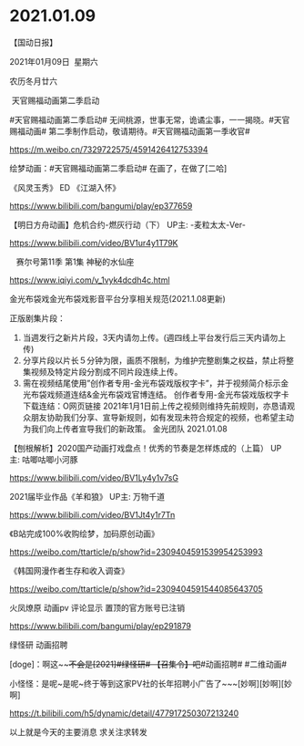 ﻿#  2021.01.09
【国动日报】

2021年01月09日  星期六


农历冬月廿六


 天官赐福动画第二季启动

#天官赐福动画第二季启动# 无间桃源，世事无常，诡谲尘事，一一揭晓。#天官赐福动画# 第二季制作启动，敬请期待。#天官赐福动画第一季收官# 

https://m.weibo.cn/7329722575/4591426412753394

绘梦动画：#天官赐福动画第二季启动# 在画了，在做了[二哈]

《风灵玉秀》 ED 《江湖入怀》 


https://www.bilibili.com/bangumi/play/ep377659




【明日方舟动画】危机合约-燃灰行动（下） UP主: -麦粒太太-Ver-


https://www.bilibili.com/video/BV1ur4y1T79K

 
 赛尔号第11季 第1集 神秘的水仙座

https://www.iqiyi.com/v_1vyk4dcdh4c.html


金光布袋戏金光布袋戏影音平台分享相关规范(2021.1.08更新)


正版剧集片段：
1. 当週发行之新片片段，3天内请勿上传。(週四线上平台发行后三天内请勿上传)
2. 分享片段以片长５分钟为限，画质不限制，为维护完整剧集之权益，禁止将整集视频及特定片段分割成不同片段连续上传。
3. 需在视频结尾使用”创作者专用-金光布袋戏版权字卡”，并于视频简介标示金光布袋戏频道连结&金光布袋戏官博连结。
创作者专用-金光布袋戏版权字卡下载连结：O网页链接
2021年1月1日前上传之视频则维持先前规则，亦恳请观众朋友协助我们分享、宣导新规则，如有发现未符合规定的视频，也希望主动为我们向上传者宣导我们的新政策。
金光团队
2021.01.08




【刨根解析】2020国产动画打戏盘点！优秀的节奏是怎样炼成的（上篇） UP主: 咕唧咕唧小河豚

https://www.bilibili.com/video/BV1Ly4y1v7sG




2021届毕业作品《羊和狼》 UP主: 万物千道

https://www.bilibili.com/video/BV1Jt4y1r7Tn




《B站完成100%收购绘梦，加码原创动画》

https://weibo.com/ttarticle/p/show?id=2309404591539954253993

《韩国网漫作者生存和收入调查》

https://weibo.com/ttarticle/p/show?id=2309404591544085643705

火凤燎原 动画pv 评论显示 置顶的官方账号已注销

https://www.bilibili.com/bangumi/play/ep291879




绿怪研 动画招聘

[doge]：啊这~~~~~~不会是[2021]#绿怪研# 【召集令】吧~~~~#动画招聘# #二维动画# 

小怪怪：是呢~是呢~终于等到这家PV社的长年招聘小广告了~~~[妙啊][妙啊][妙啊]

https://t.bilibili.com/h5/dynamic/detail/477917250307213240




以上就是今天的主要消息
求关注求转发










